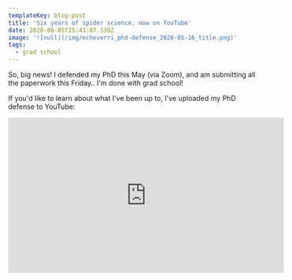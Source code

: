 ```yaml
---
templateKey: blog-post
title: 'Six years of spider science, now on YouTube'
date: 2020-08-05T15:43:07.338Z
image: '![null](/img/echeverri_phd-defense_2020-05-16_title.png)'
tags:
  - grad school
---
```

So, big news! I defended my PhD this May (via Zoom), and am submitting all the paperwork this Friday.. I'm done with grad school! 

If you'd like to learn about what I've been up to, I've uploaded my PhD defense to YouTube:

<iframe width="560" height="315" src="https://www.youtube.com/embed/qQAAh4lfF78" frameborder="0" allow="accelerometer; autoplay; encrypted-media; gyroscope; picture-in-picture" allowfullscreen></iframe>
